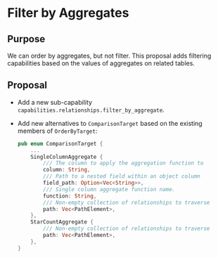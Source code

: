 # Filter by Aggregates

## Purpose

We can order by aggregates, but not filter. This proposal adds filtering capabilities based on the values of aggregates on related tables.

## Proposal

- Add a new sub-capability `capabilities.relationships.filter_by_aggregate`.
- Add new alternatives to `ComparisonTarget` based on the existing members of `OrderByTarget`:

  ```rust
  pub enum ComparisonTarget {
      ...
      SingleColumnAggregate {
          /// The column to apply the aggregation function to
          column: String,
          /// Path to a nested field within an object column
          field_path: Option<Vec<String>>,
          /// Single column aggregate function name.
          function: String,
          /// Non-empty collection of relationships to traverse
          path: Vec<PathElement>,
      },
      StarCountAggregate {
          /// Non-empty collection of relationships to traverse
          path: Vec<PathElement>,
      },
  }
  ```